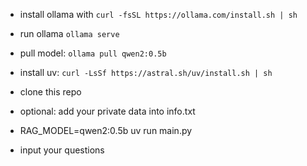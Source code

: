 * install ollama with `curl -fsSL https://ollama.com/install.sh | sh`
* run ollama `ollama serve`
* pull model: `ollama pull qwen2:0.5b`

* install uv: `curl -LsSf https://astral.sh/uv/install.sh | sh`

* clone this repo
* optional: add your private data into info.txt
* RAG_MODEL=qwen2:0.5b uv run main.py
* input your questions